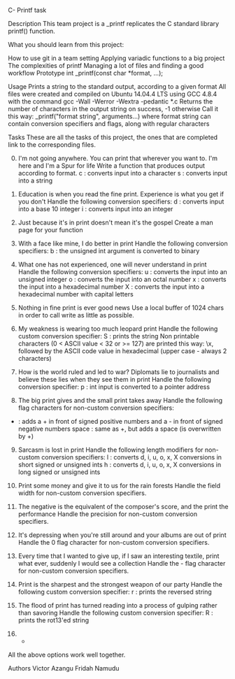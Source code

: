 C- Printf task

Description
This team project is a _printf replicates the C standard library printf() function.

What you should learn from this project:

How to use git in a team setting
Applying variadic functions to a big project
The complexities of printf
Managing a lot of files and finding a good workflow
Prototype
int _printf(const char *format, ...);

Usage
Prints a string to the standard output, according to a given format
All files were created and compiled on Ubuntu 14.04.4 LTS using GCC 4.8.4 with the command gcc -Wall -Werror -Wextra -pedantic *.c
Returns the number of characters in the output string on success, -1 otherwise
Call it this way: _printf("format string", arguments...) where format string can contain conversion specifiers and flags, along with regular characters

Tasks
These are all the tasks of this project, the ones that are completed link to the corresponding files.

0. I'm not going anywhere. You can print that wherever you want to. I'm here and I'm a Spur for life
Write a function that produces output according to format.
c : converts input into a character
s : converts input into a string

1. Education is when you read the fine print. Experience is what you get if you don't
Handle the following conversion specifiers:
d : converts input into a base 10 integer
i : converts input into an integer

2. Just because it's in print doesn't mean it's the gospel
Create a man page for your function

3. With a face like mine, I do better in print
Handle the following conversion specifiers:
b : the unsigned int argument is converted to binary

4. What one has not experienced, one will never understand in print
Handle the following conversion specifiers:
u : converts the input into an unsigned integer
o : converts the input into an octal number
x : converts the input into a hexadecimal number
X : converts the input into a hexadecimal number with capital letters

5. Nothing in fine print is ever good news
Use a local buffer of 1024 chars in order to call write as little as possible.

6. My weakness is wearing too much leopard print
Handle the following custom conversion specifier:
S : prints the string
Non printable characters (0 < ASCII value < 32 or >= 127) are printed this way: \x, followed by the ASCII code value in hexadecimal (upper case - always 2 characters)

7. How is the world ruled and led to war? Diplomats lie to journalists and believe these lies when they see them in print
Handle the following conversion specifier:
p : int input is converted to a pointer address

8. The big print gives and the small print takes away
Handle the following flag characters for non-custom conversion specifiers:
+ : adds a + in front of signed positive numbers and a - in front of signed negative numbers
space : same as +, but adds a space (is overwritten by +)

9. Sarcasm is lost in print
Handle the following length modifiers for non-custom conversion specifiers:
l : converts d, i, u, o, x, X conversions in short signed or unsigned ints
h : converts d, i, u, o, x, X conversions in long signed or unsigned ints

10. Print some money and give it to us for the rain forests
Handle the field width for non-custom conversion specifiers.

11. The negative is the equivalent of the composer's score, and the print the performance
Handle the precision for non-custom conversion specifiers.

12. It's depressing when you're still around and your albums are out of print
Handle the 0 flag character for non-custom conversion specifiers.

13. Every time that I wanted to give up, if I saw an interesting textile, print what ever, suddenly I would see a collection
Handle the - flag character for non-custom conversion specifiers.

14. Print is the sharpest and the strongest weapon of our party
Handle the following custom conversion specifier:
r : prints the reversed string

15. The flood of print has turned reading into a process of gulping rather than savoring
Handle the following custom conversion specifier:
R : prints the rot13'ed string

6. * 
All the above options work well together.


Authors
Victor Azangu
Fridah Namudu

